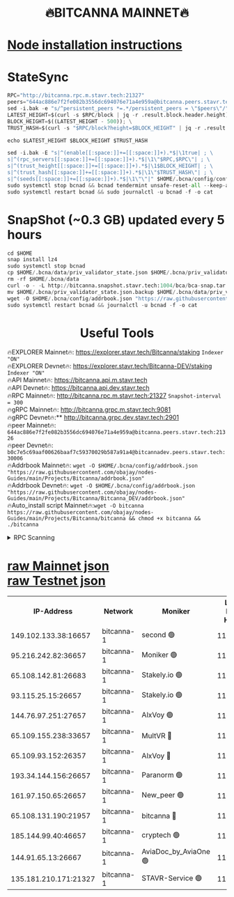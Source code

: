 <h1 align="center"> 🔥BITCANNA MAINNET🔥</h1>


[Node installation instructions](https://github.com/obajay/nodes-Guides/tree/main/Projects/Bitcanna)
=

# StateSync
```python
RPC="http://bitcanna.rpc.m.stavr.tech:21327"
peers="644ac886e7f2fe082b3556dc694076e71a4e959a@bitcanna.peers.stavr.tech:21326"
sed -i.bak -e "s/^persistent_peers *=.*/persistent_peers = \"$peers\"/" $HOME/.bcna/config/config.toml
LATEST_HEIGHT=$(curl -s $RPC/block | jq -r .result.block.header.height); \
BLOCK_HEIGHT=$((LATEST_HEIGHT - 500)); \
TRUST_HASH=$(curl -s "$RPC/block?height=$BLOCK_HEIGHT" | jq -r .result.block_id.hash)

echo $LATEST_HEIGHT $BLOCK_HEIGHT $TRUST_HASH

sed -i.bak -E "s|^(enable[[:space:]]+=[[:space:]]+).*$|\1true| ; \
s|^(rpc_servers[[:space:]]+=[[:space:]]+).*$|\1\"$RPC,$RPC\"| ; \
s|^(trust_height[[:space:]]+=[[:space:]]+).*$|\1$BLOCK_HEIGHT| ; \
s|^(trust_hash[[:space:]]+=[[:space:]]+).*$|\1\"$TRUST_HASH\"| ; \
s|^(seeds[[:space:]]+=[[:space:]]+).*$|\1\"\"|" $HOME/.bcna/config/config.toml
sudo systemctl stop bcnad && bcnad tendermint unsafe-reset-all --keep-addr-book
sudo systemctl restart bcnad && sudo journalctl -u bcnad -f -o cat
```
# SnapShot (~0.3 GB) updated every 5 hours
```python
cd $HOME
snap install lz4
sudo systemctl stop bcnad
cp $HOME/.bcna/data/priv_validator_state.json $HOME/.bcna/priv_validator_state.json.backup
rm -rf $HOME/.bcna/data
curl -o - -L http://bitcanna.snapshot.stavr.tech:1004/bca/bca-snap.tar.lz4 | lz4 -c -d - | tar -x -C $HOME/.bcna --strip-components 2
mv $HOME/.bcna/priv_validator_state.json.backup $HOME/.bcna/data/priv_validator_state.json
wget -O $HOME/.bcna/config/addrbook.json "https://raw.githubusercontent.com/obajay/nodes-Guides/main/Projects/Bitcanna/addrbook.json"
sudo systemctl restart bcnad && journalctl -u bcnad -f -o cat
```

 <h1 align="center"> Useful Tools</h1>

🔥EXPLORER Mainnet🔥:    https://explorer.stavr.tech/Bitcanna/staking          `Indexer "ON"` \
🔥EXPLORER Devnet🔥:     https://explorer.stavr.tech/Bitcanna-DEV/staking     `Indexer "ON"` \
🔥API Mainnet🔥:         https://bitcanna.api.m.stavr.tech \
🔥API Devnet🔥:          https://bitcanna.api.dev.stavr.tech \
🔥RPC Mainnet🔥:         http://bitcanna.rpc.m.stavr.tech:21327         `Snapshot-interval = 300` \
🔥gRPC Mainnet🔥:        http://bitcanna.grpc.m.stavr.tech:9081 \
🔥gRPC Devnet🔥:**       http://bitcanna.grpc.dev.stavr.tech:2901 \
🔥peer Mainnet🔥:        `644ac886e7f2fe082b3556dc694076e71a4e959a@bitcanna.peers.stavr.tech:21326` \
🔥peer Devnet🔥:         `b0c7e5c69aaf00626baaf7c59370029b587a91a4@bitcannadev.peers.stavr.tech:30006` \
🔥Addrbook Mainnet🔥:    ```wget -O $HOME/.bcna/config/addrbook.json "https://raw.githubusercontent.com/obajay/nodes-Guides/main/Projects/Bitcanna/addrbook.json"``` \
🔥Addrbook Devnet🔥:    ```wget -O $HOME/.bcna/config/addrbook.json "https://raw.githubusercontent.com/obajay/nodes-Guides/main/Projects/Bitcanna/Bitcanna_DEV/addrbook.json"``` \
🔥Auto_install script Mainnet🔥:```wget -O bitcanna https://raw.githubusercontent.com/obajay/nodes-Guides/main/Projects/Bitcanna/bitcanna && chmod +x bitcanna && ./bitcanna```



<details>
<summary>RPC Scanning</summary>

<h2 align="center"> We scan nodes in real time every 4 hours. And we provide the final result of RPC endpoints.
We cannot influence the operation of these nodes in any way. </h2>


```python
If Voting Power is higher than 0 --> then the Node is a validator of the network and may be subject to attack and be a potential threat to the chain.
```
```python
We marked such validators with a red symbol
```

</details>

[raw Mainnet json](https://rpc-check.bcam.stavr.tech/bcam/rpc-bcam-result.json) \
[raw Testnet json](https://github.com/obajay/StateSync-snapshots/tree/main/Projects/Bitcanna/Rpc-Check-Testnet)
=



<table><tr><th>IP-Address</th><th>Network</th><th>Moniker</th><th>Latest Block Height</th><th>Earliest Block Height</th><th>Catching Up</th><th>Tx Index</th><th>Voting Power</th><th>Scan Time</th></tr><tr><td>149.102.133.38:16657</td><td>bitcanna-1</td><td>second 🟢</td><td>11611559</td><td>1</td><td>False</td><td>on</td><td>0</td><td>2023-12-10T06:37:00.379177456UTC</td></tr><tr><td>95.216.242.82:36657</td><td>bitcanna-1</td><td>Moniker 🟢</td><td>11611551</td><td>5776907</td><td>False</td><td>on</td><td>0</td><td>2023-12-10T06:36:11.276974960UTC</td></tr><tr><td>65.108.142.81:26683</td><td>bitcanna-1</td><td>Stakely.io 🟢</td><td>11611554</td><td>6152001</td><td>False</td><td>on</td><td>0</td><td>2023-12-10T06:36:28.610076017UTC</td></tr><tr><td>93.115.25.15:26657</td><td>bitcanna-1</td><td>Stakely.io 🟢</td><td>11611552</td><td>6520001</td><td>False</td><td>on</td><td>0</td><td>2023-12-10T06:36:22.117512313UTC</td></tr><tr><td>144.76.97.251:27657</td><td>bitcanna-1</td><td>AlxVoy 🟢</td><td>11611557</td><td>8805201</td><td>False</td><td>on</td><td>0</td><td>2023-12-10T06:36:51.786531728UTC</td></tr><tr><td>65.109.155.238:33657</td><td>bitcanna-1</td><td>MultVR 🔴</td><td>11611555</td><td>9933415</td><td>False</td><td>on</td><td>349638</td><td>2023-12-10T06:36:35.591826411UTC</td></tr><tr><td>65.109.93.152:26357</td><td>bitcanna-1</td><td>AlxVoy 🔴</td><td>11611559</td><td>10824001</td><td>False</td><td>on</td><td>1391603</td><td>2023-12-10T06:37:00.965497599UTC</td></tr><tr><td>193.34.144.156:26657</td><td>bitcanna-1</td><td>Paranorm 🟢</td><td>11611555</td><td>10961301</td><td>False</td><td>on</td><td>0</td><td>2023-12-10T06:36:40.353960637UTC</td></tr><tr><td>161.97.150.65:26657</td><td>bitcanna-1</td><td>New_peer 🟢</td><td>11611554</td><td>11334001</td><td>False</td><td>on</td><td>0</td><td>2023-12-10T06:36:28.973649841UTC</td></tr><tr><td>65.108.131.190:21957</td><td>bitcanna-1</td><td>bitcanna 🔴</td><td>11611555</td><td>11511555</td><td>False</td><td>on</td><td>408289</td><td>2023-12-10T06:36:40.041179304UTC</td></tr><tr><td>185.144.99.40:46657</td><td>bitcanna-1</td><td>cryptech 🟢</td><td>11611550</td><td>11528001</td><td>False</td><td>on</td><td>0</td><td>2023-12-10T06:36:08.872084581UTC</td></tr><tr><td>144.91.65.13:26667</td><td>bitcanna-1</td><td>AviaDoc_by_AviaOne 🟢</td><td>11611556</td><td>11606001</td><td>False</td><td>on</td><td>0</td><td>2023-12-10T06:36:47.099265609UTC</td></tr><tr><td>135.181.210.171:21327</td><td>bitcanna-1</td><td>STAVR-Service 🟢</td><td>11611557</td><td>11610801</td><td>False</td><td>on</td><td>0</td><td>2023-12-10T06:36:51.516892530UTC</td></tr></table>

